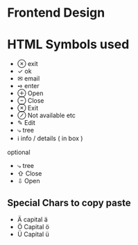 # Frontend Design

# HTML Symbols used

* &#8855; exit
* &#10003; ok
* &#9993; email
* &#10170; enter
* &#8853; Open
* &#8854; Close
* &#8855; Exit
* &#8856; Not available etc
* &#9998; Edit
* &#10551; tree
* &#8505; info / details ( in box )

optional

* &#10551; tree
* &#8679; Close
* &#8681; Open


## Special Chars to copy paste

* Ä capital ä
* Ö Capital ö  
* Ü Capital ü